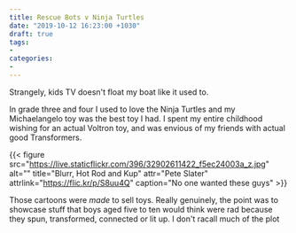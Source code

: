 ```yaml
---
title: Rescue Bots v Ninja Turtles
date: "2019-10-12 16:23:00 +1030"
draft: true
tags:
-
categories:
-
---
```


Strangely, kids TV doesn't float my boat like it used to. 

In grade three and four I used to love the Ninja Turtles and my Michaelangelo toy was the best toy I had. I spent my entire childhood wishing for an actual Voltron toy, and was envious of my friends with actual good Transformers. 

{{< figure src="https://live.staticflickr.com/396/32902611422_f5ec24003a_z.jpg" alt="" title="Blurr, Hot Rod and Kup" attr="Pete Slater" attrlink="https://flic.kr/p/S8uu4Q" caption="No one wanted these guys" >}}

Those cartoons were *made* to sell toys. Really genuinely, the point was to showcase stuff that boys aged five to ten would think were rad because they spun, transformed, connected or lit up. I don't racall much of the plot
